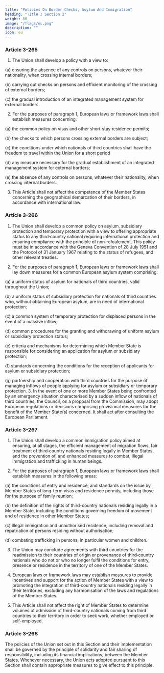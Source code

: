 ```yaml
---
title: "Policies On Border Checks, Asylum And Immigration"
heading: "Title 3 Section 2"
weight: 86
image: "/flags/eu.png"
description: ""
icon: eu
---
```



### Article 3-265

1. The Union shall develop a policy with a view to:

(a) ensuring the absence of any controls on persons, whatever their nationality, when crossing
internal borders;

(b) carrying out checks on persons and efficient monitoring of the crossing of external borders;

(c) the gradual introduction of an integrated management system for external borders.

2. For the purposes of paragraph 1, European laws or framework laws shall establish measures
concerning:

(a) the common policy on visas and other short‑stay residence permits;

(b) the checks to which persons crossing external borders are subject;

(c) the conditions under which nationals of third countries shall have the freedom to travel within the Union for a short period

(d) any measure necessary for the gradual establishment of an integrated management system for
external borders;

(e) the absence of any controls on persons, whatever their nationality, when crossing internal
borders.

3. This Article shall not affect the competence of the Member States concerning the geographical
demarcation of their borders, in accordance with international law.

### Article 3-266

1. The Union shall develop a common policy on asylum, subsidiary protection and temporary
protection with a view to offering appropriate status to any third‑country national requiring
international protection and ensuring compliance with the principle of non‑refoulement. This policy
must be in accordance with the Geneva Convention of 28 July 1951 and the Protocol of 31 January
1967 relating to the status of refugees, and other relevant treaties.

2. For the purposes of paragraph 1, European laws or framework laws shall lay down measures for
a common European asylum system comprising:

(a) a uniform status of asylum for nationals of third countries, valid throughout the Union;

(b) a uniform status of subsidiary protection for nationals of third countries who, without obtaining
European asylum, are in need of international protection;

(c) a common system of temporary protection for displaced persons in the event of a massive
inflow;

(d) common procedures for the granting and withdrawing of uniform asylum or subsidiary
protection status;

(e) criteria and mechanisms for determining which Member State is responsible for considering an
application for asylum or subsidiary protection;

(f) standards concerning the conditions for the reception of applicants for asylum or subsidiary
protection;

(g) partnership and cooperation with third countries for the purpose of managing inflows of people
applying for asylum or subsidiary or temporary protection.
3. In the event of one or more Member States being confronted by an emergency situation
characterised by a sudden inflow of nationals of third countries, the Council, on a proposal from the
Commission, may adopt European regulations or decisions comprising provisional measures for the
benefit of the Member State(s) concerned. It shall act after consulting the European Parliament.

### Article 3-267

1. The Union shall develop a common immigration policy aimed at ensuring, at all stages, the
efficient management of migration flows, fair treatment of third‑country nationals residing legally in
Member States, and the prevention of, and enhanced measures to combat, illegal immigration and
trafficking in human beings.

2. For the purposes of paragraph 1, European laws or framework laws shall establish measures in
the following areas:

(a) the conditions of entry and residence, and standards on the issue by Member States of long-term
visas and residence permits, including those for the purpose of family reunion;

(b) the definition of the rights of third-country nationals residing legally in a Member State,
including the conditions governing freedom of movement and of residence in other
Member States;

(c) illegal immigration and unauthorised residence, including removal and repatriation of persons
residing without authorisation;

(d) combating trafficking in persons, in particular women and children.

3. The Union may conclude agreements with third countries for the readmission to their countries
of origin or provenance of third‑country nationals who do not or who no longer fulfil the conditions
for entry, presence or residence in the territory of one of the Member States.

4. European laws or framework laws may establish measures to provide incentives and support for
the action of Member States with a view to promoting the integration of third‑country nationals
residing legally in their territories, excluding any harmonisation of the laws and regulations of the
Member States.

5. This Article shall not affect the right of Member States to determine volumes of admission of
third-country nationals coming from third countries to their territory in order to seek work, whether
employed or self-employed.


### Article 3-268

The policies of the Union set out in this Section and their implementation shall be governed by the
principle of solidarity and fair sharing of responsibility, including its financial implications, between
the Member States. Whenever necessary, the Union acts adopted pursuant to this Section shall
contain appropriate measures to give effect to this principle.

